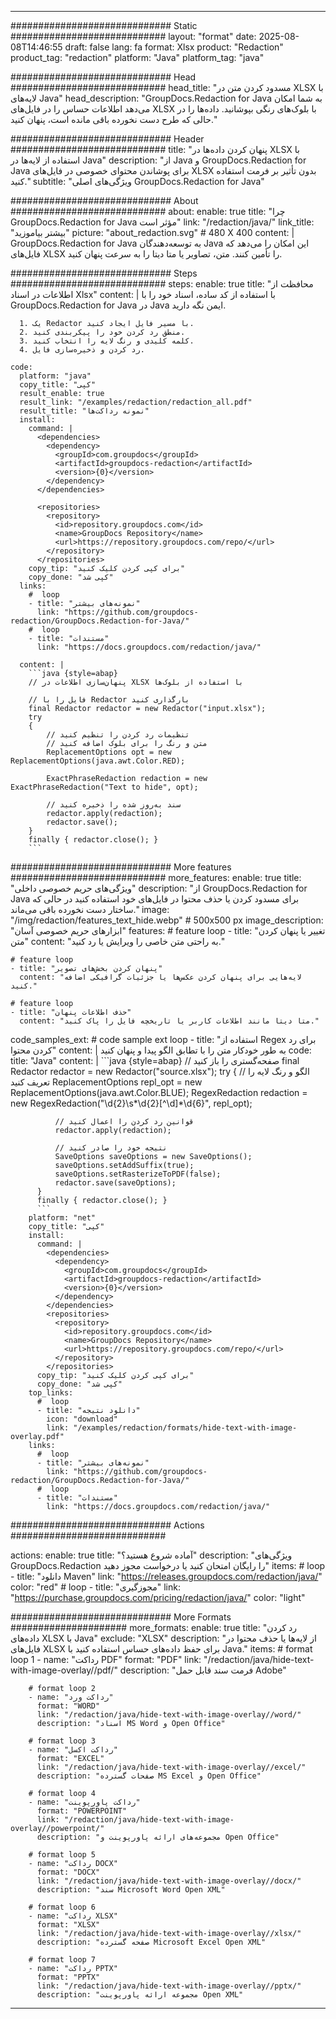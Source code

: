 
---
############################# Static ############################
layout: "format"
date:  2025-08-08T14:46:55
draft: false
lang: fa
format: Xlsx
product: "Redaction"
product_tag: "redaction"
platform: "Java"
platform_tag: "java"

############################# Head ############################
head_title: "مسدود کردن متن در XLSX با لایه‌های Java"
head_description: "GroupDocs.Redaction for Java به شما امکان می‌دهد اطلاعات حساس را در فایل‌های XLSX با بلوک‌های رنگی بپوشانید. داده‌ها را در حالی که طرح دست نخورده باقی مانده است، پنهان کنید."

############################# Header ############################
title: "پنهان کردن داده‌ها در XLSX با استفاده از لایه‌ها در Java" 
description: "از Java و GroupDocs.Redaction for Java برای پوشاندن محتوای خصوصی در فایل‌های XLSX بدون تأثیر بر فرمت استفاده کنید."
subtitle: "ویژگی‌های اصلی GroupDocs.Redaction for Java" 

############################# About ############################
about:
    enable: true
    title: "چرا GroupDocs.Redaction for Java مؤثر است"
    link: "/redaction/java/"
    link_title: "بیشتر بیاموزید"
    picture: "about_redaction.svg" # 480 X 400
    content: |
       GroupDocs.Redaction for Java به توسعه‌دهندگان Java این امکان را می‌دهد که فایل‌های XLSX را تأمین کنند. متن، تصاویر یا متا دیتا را به سرعت پنهان کنید.

############################# Steps ############################
steps:
    enable: true
    title: "محافظت از اطلاعات در اسناد Xlsx"
    content: |
      با استفاده از کد ساده، اسناد خود را با GroupDocs.Redaction for Java در Java ایمن نگه دارید.
      
      1. یک Redactor با مسیر فایل ایجاد کنید.
      2. منطق رد کردن خود را پیکربندی کنید.
      3. کلمه کلیدی و رنگ لایه را انتخاب کنید.
      4. رد کردن و ذخیره‌سازی فایل.
   
    code:
      platform: "java"
      copy_title: "کپی"
      result_enable: true
      result_link: "/examples/redaction/redaction_all.pdf"
      result_title: "نمونه رداکت‌ها"
      install:
        command: |
          <dependencies>
            <dependency>
              <groupId>com.groupdocs</groupId>
              <artifactId>groupdocs-redaction</artifactId>
              <version>{0}</version>
            </dependency>
          </dependencies>

          <repositories>
            <repository>
              <id>repository.groupdocs.com</id>
              <name>GroupDocs Repository</name>
              <url>https://repository.groupdocs.com/repo/</url>
            </repository>
          </repositories>
        copy_tip: "برای کپی کردن کلیک کنید"
        copy_done: "کپی شد"
      links:
        #  loop
        - title: "نمونه‌های بیشتر"
          link: "https://github.com/groupdocs-redaction/GroupDocs.Redaction-for-Java/"
        #  loop
        - title: "مستندات"
          link: "https://docs.groupdocs.com/redaction/java/"
          
      content: |
        ```java {style=abap}
        // پنهان‌سازی اطلاعات در XLSX با استفاده از بلوک‌ها

        // فایل را با Redactor بارگذاری کنید
        final Redactor redactor = new Redactor("input.xlsx");
        try
        {
            // تنظیمات رد کردن را تنظیم کنید
            // متن و رنگ را برای بلوک اضافه کنید
            ReplacementOptions opt = new ReplacementOptions(java.awt.Color.RED);
            
            ExactPhraseRedaction redaction = new ExactPhraseRedaction("Text to hide", opt);

            // سند به‌روز شده را ذخیره کنید
            redactor.apply(redaction);
            redactor.save();
        }
        finally { redactor.close(); }
        ```            


############################# More features ############################
more_features:
  enable: true
  title: "ویژگی‌های حریم خصوصی داخلی"
  description: "از GroupDocs.Redaction for Java برای مسدود کردن یا حذف محتوا در فایل‌های خود استفاده کنید در حالی که ساختار دست نخورده باقی می‌ماند."
  image: "/img/redaction/features_text_hide.webp" # 500x500 px
  image_description: "ابزارهای حریم خصوصی آسان"
  features:
    # feature loop
    - title: "تغییر یا پنهان کردن متن"
      content: "به راحتی متن خاصی را ویرایش یا رد کنید."

    # feature loop
    - title: "پنهان کردن بخش‌های تصویر"
      content: "لایه‌هایی برای پنهان کردن عکس‌ها یا جزئیات گرافیکی اضافه کنید."

    # feature loop
    - title: "حذف اطلاعات پنهان"
      content: "متا دیتا مانند اطلاعات کاربر یا تاریخچه فایل را پاک کنید."
      
  code_samples_ext:
    # code sample ext loop
    - title: "استفاده از Regex برای رد کردن محتوا"
      content: |
        به طور خودکار متن را با تطابق الگو پیدا و پنهان کنید
      code:
        title: "Java"
        content: |
          ```java {style=abap}
          //  صفحه‌گستری را باز کنید
          final Redactor redactor = new Redactor("source.xlsx");
          try
          {
              // الگو و رنگ لایه را تعریف کنید
              ReplacementOptions repl_opt = new ReplacementOptions(java.awt.Color.BLUE);
              RegexRedaction redaction = new RegexRedaction("\\d{2}\\s*\\d{2}[^\\d]*\\d{6}", repl_opt);
              
              // قوانین رد کردن را اعمال کنید
              redactor.apply(redaction);

              // نتیجه خود را صادر کنید
              SaveOptions saveOptions = new SaveOptions();
              saveOptions.setAddSuffix(true);
              saveOptions.setRasterizeToPDF(false);
              redactor.save(saveOptions);
          }
          finally { redactor.close(); }
          ```
        platform: "net"
        copy_title: "کپی"
        install:
          command: |
            <dependencies>
              <dependency>
                <groupId>com.groupdocs</groupId>
                <artifactId>groupdocs-redaction</artifactId>
                <version>{0}</version>
              </dependency>
            </dependencies>
            <repositories>
              <repository>
                <id>repository.groupdocs.com</id>
                <name>GroupDocs Repository</name>
                <url>https://repository.groupdocs.com/repo/</url>
              </repository>
            </repositories>
          copy_tip: "برای کپی کردن کلیک کنید"
          copy_done: "کپی شد"
        top_links:
          #  loop
          - title: "دانلود نتیجه"
            icon: "download"
            link: "/examples/redaction/formats/hide-text-with-image-overlay.pdf"
        links:
          #  loop
          - title: "نمونه‌های بیشتر"
            link: "https://github.com/groupdocs-redaction/GroupDocs.Redaction-for-Java/"
          #  loop
          - title: "مستندات"
            link: "https://docs.groupdocs.com/redaction/java/"


############################# Actions ############################

actions:
  enable: true
  title: "آماده شروع هستید؟"
  description: "ویژگی‌های GroupDocs.Redaction را رایگان امتحان کنید یا درخواست مجوز دهید"
  items:
    #  loop
    - title: "دانلود Maven"
      link: "https://releases.groupdocs.com/redaction/java/"
      color: "red"
        #  loop
    - title: "مجوزگیری"
      link: "https://purchase.groupdocs.com/pricing/redaction/java/"
      color: "light"


############################# More Formats #####################
more_formats:
    enable: true
    title: "رد کردن داده‌های XLSX با Java"
    exclude: "XLSX"
    description: "از لایه‌ها یا حذف محتوا در فایل‌های XLSX برای حفظ داده‌های حساس استفاده کنید با Java."
    items: 
        # format loop 1
        - name: "رداکت PDF"
          format: "PDF"
          link: "/redaction/java/hide-text-with-image-overlay//pdf/"
          description: "فرمت سند قابل حمل Adobe"

        # format loop 2
        - name: "رداکت ورد"
          format: "WORD"
          link: "/redaction/java/hide-text-with-image-overlay//word/"
          description: "اسناد MS Word و Open Office"
          
        # format loop 3
        - name: "رداکت اکسل"
          format: "EXCEL"
          link: "/redaction/java/hide-text-with-image-overlay//excel/"
          description: "صفحات گسترده MS Excel و Open Office"

        # format loop 4
        - name: "رداکت پاورپوینت"
          format: "POWERPOINT"
          link: "/redaction/java/hide-text-with-image-overlay//powerpoint/"
          description: "مجموعه‌های ارائه پاورپوینت و Open Office"

        # format loop 5
        - name: "رداکت DOCX"
          format: "DOCX"
          link: "/redaction/java/hide-text-with-image-overlay//docx/"
          description: "سند Microsoft Word Open XML"
          
        # format loop 6
        - name: "رداکت XLSX"
          format: "XLSX"
          link: "/redaction/java/hide-text-with-image-overlay//xlsx/"
          description: "صفحه گسترده Microsoft Excel Open XML"
          
        # format loop 7
        - name: "رداکت PPTX"
          format: "PPTX"
          link: "/redaction/java/hide-text-with-image-overlay//pptx/"
          description: "مجموعه ارائه پاورپوینت Open XML"


---